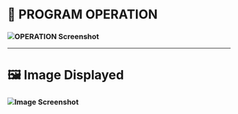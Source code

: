 # 📌 PROGRAM OPERATION

### <img alt="OPERATION Screenshot" src="C:\Users\Achu\Downloads\hello-spring\screenshots\operation.png.png"/>

---

# 🖼️ Image Displayed

### <img alt="Image Screenshot" src="C:\Users\Achu\Downloads\hello-spring\screenshots\image-display.png.png"/>
